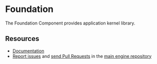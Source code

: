 Foundation
==========

The Foundation Component provides application kernel library.

Resources
---------

* [Documentation](https://bicengine.gitbook.io/docs/)
* [Report issues](https://github.com/BicEngine/Engine/issues) and
  [send Pull Requests](https://github.com/BicEngine/Engine/pulls)
  in the [main engine repository](https://github.com/BicEngine/Engine)
